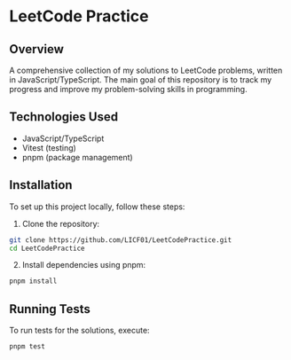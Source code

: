 # LeetCode Practice

## Overview

A comprehensive collection of my solutions to LeetCode problems, written in JavaScript/TypeScript.
The main goal of this repository is to track my progress and improve my problem-solving skills in programming.

## Technologies Used

- JavaScript/TypeScript
- Vitest (testing)
- pnpm (package management)

## Installation

To set up this project locally, follow these steps:

1. Clone the repository:

```bash
git clone https://github.com/LICF01/LeetCodePractice.git
cd LeetCodePractice
```

2. Install dependencies using pnpm:

```bash
pnpm install
```

## Running Tests

To run tests for the solutions, execute:

```bash
pnpm test
```
